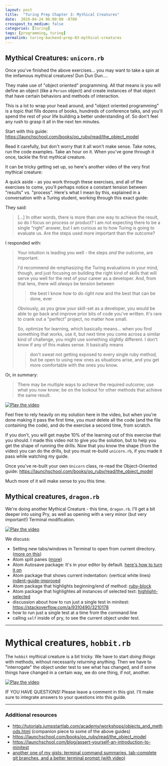 ```yaml
---
layout: post
title:  "Turing Prep Chapter 3: Mythical Creatures"
date:  2019-04-24 06:00:00 -0700
crosspost_to_medium: false
categories: [turing]
tags: [programming, turing]
permalink: turing-backend-prep-03-mythical-creatures
---
```



## Mythical Creatures: `unicorn.rb`

Once you've finished the above exercises... you may want to take a spin at the imfamous mythical creatures! Dun Dun Dun....

They make use of "object oriented" programming. All that means is you will define an object (like a `Person` object) and create instances of that object that have certain behaviors and methods of interaction. 

This is a lot to wrap your head around, and "object oriented programming" is a topic that fills dozens of books, hundreds of conference talks, and you'll spend the rest of your life building a better understanding of. So don't feel any rush to grasp it all in the next ten minutes.

Start with this guide: https://launchschool.com/books/oo_ruby/read/the_object_model

Read it carefully, but don't worry that it all won't make sense. Take notes, run the code examples. Take an hour on it. When you've gone through it once, tackle the first mythical creature.

It can be tricky getting set up, so here's another video of the very first mythical creature:

A quick aside - as you work through these exercises, and all of the exercises to come, you'll perhaps notice a constant tension between "results" vs. "process". Here's what I mean by this, explained in a conversation with a Turing student, working through this exact guide:

They said:
>  [...] In other words, there is more than one way to achieve the result, so do I focus on process or product?  I am not expecting there to be a single “right” answer, but I am curious as to how Turing is going to evaluate us.  Are the steps used more important than the outcome?

I responded with:

> Your intuition is leading you well - the steps _and_ the outcome, are important.
>
> I'd recommend de-emphasizing the Turing evaluations in your mind, though, and just focusing on building the right kind of skills that will serve you well for the rest of your career as a developer. And, from that lens, there will _always_ be tension between
>> the best I know how to do _right now_
> and
>> the best that can be done, ever
>
> Obviously, as you grow your skill-set as a developer, you would be able to go back and improve prior bits of code you've written. It's rare to crank out a "perfect" project, no matter how small.
>
> So, optimize for learning, which basically means... when you find something that works, use it, but next time you come across a similar kind of challenge, you might use something slightly different.
> I don't know if any of this makes sense. It basically means
>> don't sweat not getting exposed to every single ruby method, but be open to using new ones as situations arise, and you get more comfortable with the ones you know.

Or, in summary:
> There may be multiple ways to achieve the required outcome; use what you now know; be on the lookout for other methods that achieve the same result.
 
[![Play the video][image1]][hyperlink1]

  [hyperlink1]: https://www.youtube.com/watch?v=mocwGsu41yw&feature=youtu.be
  [image1]: https://cl.ly/6999b5567673/2018-09-21%20at%2012.34%20AM.jpg (play the video)

Feel free to rely heavily on my solution here in the video, but when you're done making it pass the first time, you _must_ delete all the code (and the file containing the code), and do the exercise a second time, from scratch.

If you don't, you will get maybe 10% of the learning out of this exercise that you should. I made this video not to give you the solution, but to help you get the shape of running the drills. Now that you know the shape (from the video) you can do the drills, but you must re-build `unicorn.rb`, if you made it pass while watching my guide.

Once you've re-built your own `Unicorn` class, re-read the Object-Oriented guide: https://launchschool.com/books/oo_ruby/read/the_object_model

Much more of it will make sense to you this time. 

## Mythical creatures, `dragon.rb`

We're doing another Mythical Creature - this time, `dragon.rb`. I'll get a bit deeper into using Pry, as well as opening with a very minor (but very important!) Terminal modification.

[![Play the video][image2]][hyperlink2]

  [hyperlink2]: https://www.youtube.com/watch?v=NIPerY-xuCk&t
  [image2]: https://cl.ly/6f318d1c0f38/2018-09-24%20at%2010.38%20PM.jpg (Play the video)
  
  
We discuss: 

- Setting new tabs/windows in Terminal to open from current directory. ([more on this](https://apple.stackexchange.com/questions/178017/new-terminal-to-same-directory))
- Atom split panes ([more](https://flight-manual.atom.io/using-atom/sections/panes/))
- Atom Autosave package: It's in your editor by default. [here's how to turn it on](https://stackoverflow.com/questions/29902834/auto-save-in-atom-editor)
- Atom package that shows current indentation: (vertical white lines) [indent-guide-improved](https://atom.io/packages/indent-guide-improved)
- Atom package that highlights beginning/end of method: [ruby-block](https://atom.io/packages/ruby-block)
- Atom package that highlightes all instances of selected text: [highlight-selected](https://atom.io/packages/highlight-selected)
- discussion about how to run just a single test in minitest: https://stackoverflow.com/a/9310490/3210178
- how to run just a single test at a time from the command line
- calling `self` inside of pry, to see the current object under test. 

--------------------------------------------------


# Mythical creatures, `hobbit.rb`

The `hobbit` mythical creature is a bit tricky. We have to start _doing things_ with methods, without necessarily _returning_ anything. Then we have to "interrogate" the object under test to see what has changed, and if some things have changed in a certain way, we do one thing, if not, another.



[![Play the video][image3]][hyperlink3]

  [hyperlink3]: https://www.youtube.com/watch?v=uYGS-DCNR-0
  [image3]: https://cl.ly/f77bd736bbcc/2018-10-23%20at%205.46%20PM.jpg (Play the video)




IF YOU HAVE QUESTIONS! Please leave a comment in this gist. I'll make sure to integrate answers to your questions into this guide.

-----------------------------------





### Additional resources
 - http://tutorials.jumpstartlab.com/academy/workshops/objects_and_methods.html (companion piece to some of the above guides)
 - https://launchschool.com/books/oo_ruby/read/the_object_model
 - https://launchschool.com/blog/assert-yourself-an-introduction-to-minitest
 - [another one of my gists: terminal command summaries, tab-complete git branches, and a better terminal prompt (with video)](https://gist.github.com/josh-works/7f2e6c82d22dca6e9fbc029c8b17703d)

